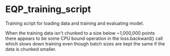 # EQP_training_script
Training script for loading data and training and evaluating model.

When the training data isn't chunked to a size below ~1,000,000 points there appears to be some CPU bound operation in the loss.backward() call which slows down training
even though batch sizes are kept the same if the data is chunked smaller.
